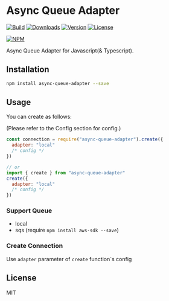 # Async Queue Adapter

[![Build](https://travis-ci.org/corgidisco/async-queue-adapter.svg?branch=master)](https://travis-ci.org/corgidisco/async-queue-adapter)
[![Downloads](https://img.shields.io/npm/dt/async-queue-adapter.svg)](https://npmcharts.com/compare/async-queue-adapter?minimal=true)
[![Version](https://img.shields.io/npm/v/async-queue-adapter.svg)](https://www.npmjs.com/package/async-queue-adapter)
[![License](https://img.shields.io/npm/l/async-queue-adapter.svg)](https://www.npmjs.com/package/async-queue-adapter)

[![NPM](https://nodei.co/npm/async-queue-adapter.png)](https://www.npmjs.com/package/async-queue-adapter)

Async Queue Adapter for Javascript(& Typescript).

## Installation

```bash
npm install async-queue-adapter --save
```

## Usage

You can create as follows:

(Please refer to the Config section for config.)

```javascript
const connection = require("async-queue-adapter").create({
  adapter: "local"
  /* config */
})

// or
import { create } from "async-queue-adapter"
create({
  adapter: "local"
  /* config */
})
```

### Support Queue

- local
- sqs (require `npm install aws-sdk --save`)

### Create Connection

Use `adapter` parameter of `create` function`s config

## License

MIT
